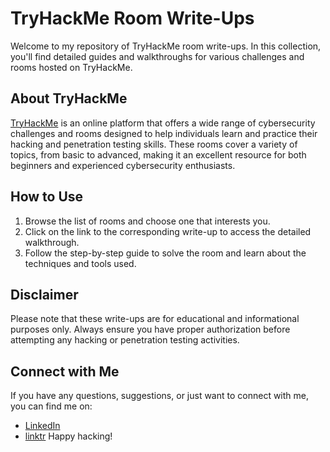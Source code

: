 # TryHackMe Room Write-Ups

Welcome to my repository of TryHackMe room write-ups. In this collection, you'll find detailed guides and walkthroughs for various challenges and rooms hosted on TryHackMe.

## About TryHackMe

[TryHackMe](https://tryhackme.com/) is an online platform that offers a wide range of cybersecurity challenges and rooms designed to help individuals learn and practice their hacking and penetration testing skills. These rooms cover a variety of topics, from basic to advanced, making it an excellent resource for both beginners and experienced cybersecurity enthusiasts.

## How to Use

1. Browse the list of rooms and choose one that interests you.
2. Click on the link to the corresponding write-up to access the detailed walkthrough.
3. Follow the step-by-step guide to solve the room and learn about the techniques and tools used.

## Disclaimer

Please note that these write-ups are for educational and informational purposes only. Always ensure you have proper authorization before attempting any hacking or penetration testing activities.

## Connect with Me

If you have any questions, suggestions, or just want to connect with me, you can find me on:

- [LinkedIn](https://www.linkedin.com/in/fathi-ismail/)
- [linktr](https://linktr.ee/Fathi_Ismail)
Happy hacking!
